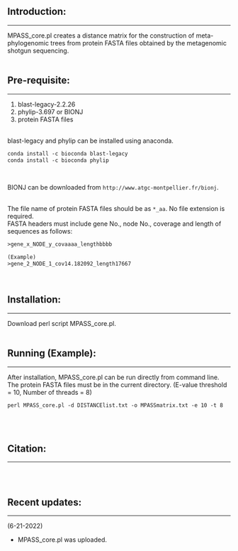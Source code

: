 ## Introduction:
***
MPASS_core.pl creates a distance matrix for the construction of meta-phylogenomic trees from protein FASTA files obtained by the metagenomic shotgun sequencing.<br><br>


## Pre-requisite:
***
1. blast-legacy-2.2.26
2. phylip-3.697 or BIONJ
3. protein FASTA files  
<br>
<div style="text-align: left;">
blast-legacy and phylip can be installed using anaconda.
</div>

```vb
conda install -c bioconda blast-legacy
conda install -c bioconda phylip
```  
<br>

BIONJ can be downloaded from `http://www.atgc-montpellier.fr/bionj`.  
<br>

The file name of protein FASTA files should be as `*_aa`. No file extension is required.<br>
FASTA headers must include gene No., node No., coverage and length of sequences as follows:

```vb
>gene_x_NODE_y_covaaaa_lengthbbbb

(Example)
>gene_2_NODE_1_cov14.182092_length17667
```  
<br>

## Installation:
***
Download perl script MPASS_core.pl.
<br><br>

## Running (Example):
***
After installation, MPASS_core.pl can be run directly from command line.
The protein FASTA files must be in the current directory.
(E-value threshold = 10, Number of threads = 8)
```vb
perl MPASS_core.pl -d DISTANCElist.txt -o MPASSmatrix.txt -e 10 -t 8
```
<br><br>

## Citation:
***
<br><br>

## Recent updates:
***
(6-21-2022)
- MPASS_core.pl was uploaded.
<br><br>
